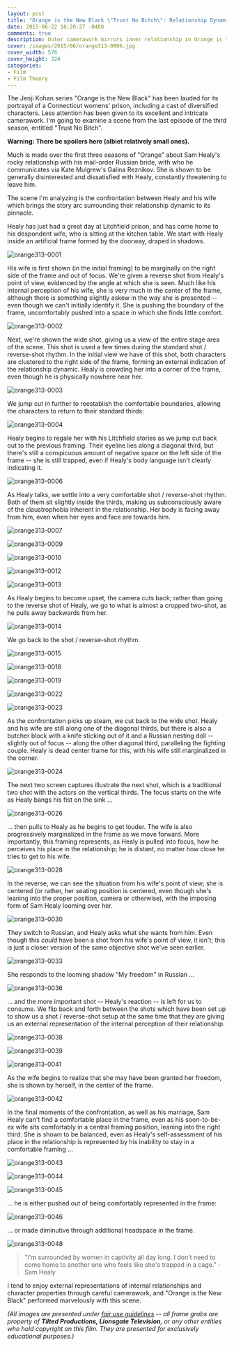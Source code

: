 ```yaml
---
layout: post
title: "Orange is the New Black \"Trust No Bitch\": Relationship Dynamics"
date: 2015-06-22 16:20:27 -0400
comments: true
description: Outer camerawork mirrors inner relationship in Orange is the New Black's "Trust No Bitch"
cover: /images/2015/06/orange313-0006.jpg
cover_width: 576
cover_height: 324
categories: 
- Film
- Film Theory
---
```


The Jenji Kohan series "Orange is the New Black" has been lauded for its portrayal of a Connecticut womens' prison, including a cast of diversified characters. Less attention has been given to its excellent and intricate camerawork. I'm going to examine a scene from the last episode of the third season, entitled "Trust No Bitch".

**Warning: There be spoilers here (albiet relatively small ones).**

<!-- more -->

Much is made over the first three seasons of "Orange" about Sam Healy's rocky relationship with his mail-order Russian bride, with who he communicates via Kate Mulgrew's Galina Reznikov. She is shown to be generally disinterested and dissatisfied with Healy, constantly threatening to leave him.

The scene I'm analyzing is the confrontation between Healy and his wife which brings the story arc surrounding their relationship dynamic to its pinnacle.

Healy has just had a great day at Litchfield prison, and has come home to his despondent wife, who is sitting at the kitchen table. We start with Healy inside an artificial frame formed by the doorway, draped in shadows.

![orange313-0001](/images/2015/06/orange313-0001.jpg)  

His wife is first shown (in the initial framing) to be marginally on the right side of the frame and out of focus. We're given a reverse shot from Healy's point of view, evidenced by the angle at which she is seen. Much like his internal perception of his wife, she is very much in the center of the frame, although there is something slightly askew in the way she is presented -- even though we can't initially identify it. She is pushing the boundary of the frame, uncomfortably pushed into a space in which she finds little comfort.
 
![orange313-0002](/images/2015/06/orange313-0002.jpg)  
 
Next, we're shown the wide shot, giving us a view of the entire stage area of the scene. This shot is used a few times during the standard shot / reverse-shot rhythm. In the initial view we have of this shot, both characters are clustered to the right side of the frame, forming an external indication of the relationship dynamic. Healy is crowding her into a corner of the frame, even though he is physically nowhere near her. 
 
![orange313-0003](/images/2015/06/orange313-0003.jpg)  

We jump cut in further to reestablish the comfortable boundaries, allowing the characters to return to their standard thirds:

![orange313-0004](/images/2015/06/orange313-0004.jpg)  

Healy begins to regale her with his Litchfield stories as we jump cut back out to the previous framing. Their eyeline lies along a diagonal third, but there's still a conspicuous amount of negative space on the left side of the frame -- she is still trapped, even if Healy's body language isn't clearly indicating it.
 
![orange313-0006](/images/2015/06/orange313-0006.jpg)  
 
As Healy talks, we settle into a very comfortable shot / reverse-shot rhythm. Both of them sit slightly inside the thirds, making us subconsciously aware of the claustrophobia inherent in the relationship. Her body is facing away from him, even when her eyes and face are towards him.
 
![orange313-0007](/images/2015/06/orange313-0007.jpg)  
 
![orange313-0009](/images/2015/06/orange313-0009.jpg)  
 
![orange313-0010](/images/2015/06/orange313-0010.jpg)  
 
![orange313-0012](/images/2015/06/orange313-0012.jpg)  
 
![orange313-0013](/images/2015/06/orange313-0013.jpg)  

As Healy begins to become upset, the camera cuts back; rather than going to the reverse shot of Healy, we go to what is almost a cropped two-shot, as he pulls away backwards from her.
 
![orange313-0014](/images/2015/06/orange313-0014.jpg)  

We go back to the shot / reverse-shot rhythm.

![orange313-0015](/images/2015/06/orange313-0015.jpg)  
 
![orange313-0018](/images/2015/06/orange313-0018.jpg)  

![orange313-0019](/images/2015/06/orange313-0019.jpg)  
 
![orange313-0022](/images/2015/06/orange313-0022.jpg)  

![orange313-0023](/images/2015/06/orange313-0023.jpg)  

As the confrontation picks up steam, we cut back to the wide shot. Healy and his wife are still along one of the diagonal thirds, but there is also a butcher block with a knife sticking out of it and a Russian nesting doll -- slightly out of focus -- along the other diagonal third, paralleling the fighting couple. Healy is dead center frame for this, with his wife still marginalized in the corner.
  
![orange313-0024](/images/2015/06/orange313-0024.jpg)  

The next two screen captures illustrate the next shot, which is a traditional two shot with the actors on the vertical thirds. The focus starts on the wife as Healy bangs his fist on the sink ...
 
![orange313-0026](/images/2015/06/orange313-0026.jpg)  

... then pulls to Healy as he begins to get louder. The wife is also progressively marginalized in the frame as we move forward. More importantly, this framing represents, as Healy is pulled into focus, how he perceives his place in the relationship; he is distant, no matter how close he tries to get to his wife. 
 
![orange313-0028](/images/2015/06/orange313-0028.jpg)  
 
In the reverse, we can see the situation from his wife's point of view; she is centered (or rather, her seating position is centered, even though she's leaning into the proper position, camera or otherwise), with the imposing form of Sam Healy looming over her. 
 
![orange313-0030](/images/2015/06/orange313-0030.jpg)  

They switch to Russian, and Healy asks what she wants from him. Even though this *could* have been a shot from his wife's point of view, it isn't; this is just a closer version of the same objective shot we've seen earlier.
 
![orange313-0033](/images/2015/06/orange313-0033.jpg)  
 
She responds to the looming shadow "My freedom" in Russian ... 
 
![orange313-0036](/images/2015/06/orange313-0036.jpg)  
 
... and the more important shot -- Healy's reaction -- is left for us to consume. We flip back and forth between the shots which have been set up to show us a shot / reverse-shot setup at the same time that they are giving us an external representation of the internal perception of their relationship.
 
![orange313-0038](/images/2015/06/orange313-0038.jpg)  
 
![orange313-0039](/images/2015/06/orange313-0039.jpg)  
 
![orange313-0041](/images/2015/06/orange313-0041.jpg)  
 
As the wife begins to realize that she may have been granted her freedom, she is shown by herself, in the center of the frame.
 
![orange313-0042](/images/2015/06/orange313-0042.jpg)  

In the final moments of the confrontation, as well as his marriage, Sam Healy can't find a comfortable place in the frame, even as his soon-to-be-ex wife sits comfortably in a central framing position, leaning into the right third. She is shown to be balanced, even as Healy's self-assessment of his place in the relationship is represented by his inability to stay in a comfortable framing ...
  
![orange313-0043](/images/2015/06/orange313-0043.jpg)  
 
![orange313-0044](/images/2015/06/orange313-0044.jpg)  
 
![orange313-0045](/images/2015/06/orange313-0045.jpg)  

... he is either pushed out of being comfortably represented in the frame:
 
![orange313-0046](/images/2015/06/orange313-0046.jpg)  
 
... or made diminutive through additional headspace in the frame.
 
![orange313-0048](/images/2015/06/orange313-0048.jpg)  

> "I'm surrounded by women in captivity all day long. I don't need to come home to another one who feels like she's trapped in a cage." - Sam Healy
 
I tend to enjoy external representations of internal relationships and character properties through careful camerawork, and "Orange is the New Black" performed marvelously with this scene.
 
*(All images are presented under [fair use guidelines](http://libguides.mit.edu/usingimages) -- all frame grabs are property of **Tilted Productions, Lionsgate Television**, or any other entities who hold copyright on this film. They are presented for exclusively educational purposes.)*
